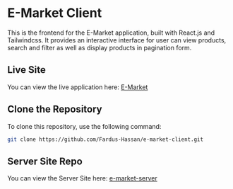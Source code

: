 # E-Market Client

This is the frontend for the E-Market application, built with React.js and Tailwindcss. It provides an interactive interface for user can view products, search and filter as well as display products in pagination form.

## Live Site

You can view the live application here: [E-Market](https://e-market01.netlify.app)

## Clone the Repository

To clone this repository, use the following command:

```bash
git clone https://github.com/Fardus-Hassan/e-market-client.git


```

## Server Site Repo

 You can view the Server Site here: [e-market-server](https://github.com/Fardus-Hassan/e-market-server)
